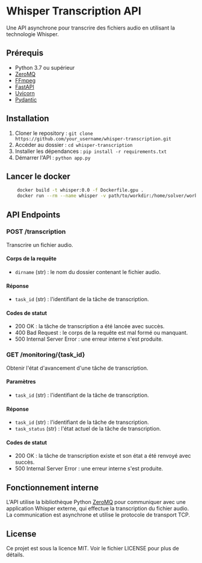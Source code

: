 # Whisper Transcription API

Une API asynchrone pour transcrire des fichiers audio en utilisant la technologie Whisper.

## Prérequis

- Python 3.7 ou supérieur
- [ZeroMQ](https://zeromq.org/)
- [FFmpeg](https://www.ffmpeg.org/)
- [FastAPI](https://fastapi.tiangolo.com/)
- [Uvicorn](https://www.uvicorn.org/)
- [Pydantic](https://pydantic-docs.helpmanual.io/)

## Installation

1. Cloner le repository : `git clone https://github.com/your_username/whisper-transcription.git`
2. Accéder au dossier : `cd whisper-transcription`
3. Installer les dépendances : `pip install -r requirements.txt`
4. Démarrer l'API : `python app.py`

## Lancer le docker
```bash
    docker build -t whisper:0.0 -f Dockerfile.gpu .
    docker run --rm --name whisper -v path/to/workdir:/home/solver/workdir -v path/to/whisper_cache:/home/solver/whisper_cache  -p local_port:8000 whisper:0.0 --use_gpu start-service --port 8000 --model_size base --mounting_path '/'
```

## API Endpoints

### POST /transcription

Transcrire un fichier audio.

#### Corps de la requête

- `dirname` (str) : le nom du dossier contenant le fichier audio.

#### Réponse

- `task_id` (str) : l'identifiant de la tâche de transcription.

#### Codes de statut

- 200 OK : la tâche de transcription a été lancée avec succès.
- 400 Bad Request : le corps de la requête est mal formé ou manquant.
- 500 Internal Server Error : une erreur interne s'est produite.

### GET /monitoring/{task_id}

Obtenir l'état d'avancement d'une tâche de transcription.

#### Paramètres

- `task_id` (str) : l'identifiant de la tâche de transcription.

#### Réponse

- `task_id` (str) : l'identifiant de la tâche de transcription.
- `task_status` (str) : l'état actuel de la tâche de transcription.

#### Codes de statut

- 200 OK : la tâche de transcription existe et son état a été renvoyé avec succès.
- 500 Internal Server Error : une erreur interne s'est produite.

## Fonctionnement interne

L'API utilise la bibliothèque Python [ZeroMQ](https://zeromq.org/) pour communiquer avec une application Whisper externe, qui effectue la transcription du fichier audio. La communication est asynchrone et utilise le protocole de transport TCP.

## License

Ce projet est sous la licence MIT. Voir le fichier LICENSE pour plus de détails.
